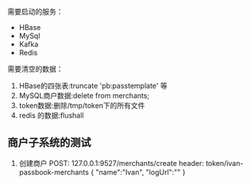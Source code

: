 需要启动的服务：

   - HBase
   - MySql
   - Kafka
   - Redis
   
需要清空的数据：
 1. HBase的四张表:truncate 'pb:passtemplate' 等
 2. MySQL商户数据:delete from merchants;
 3. token数据:删除/tmp/token下的所有文件
 4. redis 的数据:flushall
 
## 商户子系统的测试 
 1. 创建商户
    POST: 127.0.0.1:9527/merchants/create
    header: token/ivan-passbook-merchants
    {
        "name":"Ivan",
        "logUrl":""
    }
 
    
